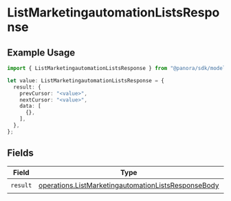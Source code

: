 # ListMarketingautomationListsResponse

## Example Usage

```typescript
import { ListMarketingautomationListsResponse } from "@panora/sdk/models/operations";

let value: ListMarketingautomationListsResponse = {
  result: {
    prevCursor: "<value>",
    nextCursor: "<value>",
    data: [
      {},
    ],
  },
};
```

## Fields

| Field                                                                                                                      | Type                                                                                                                       | Required                                                                                                                   | Description                                                                                                                |
| -------------------------------------------------------------------------------------------------------------------------- | -------------------------------------------------------------------------------------------------------------------------- | -------------------------------------------------------------------------------------------------------------------------- | -------------------------------------------------------------------------------------------------------------------------- |
| `result`                                                                                                                   | [operations.ListMarketingautomationListsResponseBody](../../models/operations/listmarketingautomationlistsresponsebody.md) | :heavy_check_mark:                                                                                                         | N/A                                                                                                                        |